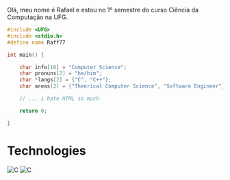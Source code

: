 Olá, meu nome é Rafael e estou no 1° semestre do curso Ciência da Computação na UFG.

```C++
#include <UFG>
#include <stdio.h>
#define nome Raff77

int main() {

    char info[16] = "Computer Science";
    char pronuns[2] = "he/him";
    char *langs[2] = {"C", "C++"};
    char areas[2] = {"Theorical Computer Science", "Software Engineer"};

    // ... i hate HTML so much

    return 0;

}
```

# Technologies

![C](https://img.shields.io/badge/-%2300599C.svg?style=for-the-badge&logo=c&logoColor=white)
![C](https://img.shields.io/badge/++-%2300600C.svg?style=for-the-badge&logo=c&logoColor=white)

